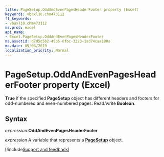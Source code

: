 ```yaml
---
title: PageSetup.OddAndEvenPagesHeaderFooter property (Excel)
keywords: vbaxl10.chm473112
f1_keywords:
- vbaxl10.chm473112
ms.prod: excel
api_name:
- Excel.PageSetup.OddAndEvenPagesHeaderFooter
ms.assetid: d7d5d5b2-45b5-8fbc-3223-1ad74caa180a
ms.date: 05/03/2019
localization_priority: Normal
---
```



# PageSetup.OddAndEvenPagesHeaderFooter property (Excel)

**True** if the specified **PageSetup** object has different headers and footers for odd-numbered and even-numbered pages. Read/write **Boolean**.


## Syntax

_expression_.**OddAndEvenPagesHeaderFooter**

_expression_ A variable that represents a **[PageSetup](Excel.PageSetup.md)** object.




[!include[Support and feedback](~/includes/feedback-boilerplate.md)]